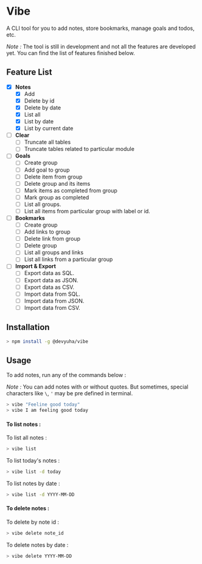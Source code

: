 # Vibe

A CLI tool for you to add notes, store bookmarks, manage goals and todos, etc.

*Note :* The tool is still in development and not all the features are developed yet. You can find the list of features finished below.

## Feature List

- [x] **Notes**
	- [x] Add
	- [x] Delete by id
	- [x] Delete by date
	- [x] List all
	- [x] List by date
	- [x] List by current date
- [ ] **Clear**
	- [ ] Truncate all tables
	- [ ] Truncate tables related to particular module
- [ ] **Goals**
	- [ ] Create group
	- [ ] Add goal to group
	- [ ] Delete item from group
	- [ ] Delete group and its items
	- [ ] Mark items as completed from group
	- [ ] Mark group as completed
	- [ ] List all groups.
	- [ ] List all items from particular group with label or id.
- [ ] **Bookmarks**
	- [ ] Create group
	- [ ] Add links to group
	- [ ] Delete link from group
	- [ ] Delete group
	- [ ] List all groups and links
	- [ ] List all links from a particular group
- [ ] **Import & Export**
	- [ ] Export data as SQL.
	- [ ] Export data as JSON.
	- [ ] Export data as CSV.
	- [ ] Import data from SQL.
	- [ ] Import data from JSON.
	- [ ] Import data from CSV.

## Installation
```bash
> npm install -g @devyuha/vibe
```

## Usage

To add notes, run any of the commands below :

*Note :* You can add notes with or without quotes. But sometimes, special characters like `\`, `'` may be pre defined in terminal.

```bash
> vibe "Feeline good today"
> vibe I am feeling good today
```

#### To list notes :

To list all notes :

```bash
> vibe list
```

To list today's notes :

```bash
> vibe list -d today
```

To list notes by date :

```bash
> vibe list -d YYYY-MM-DD
```

#### To delete notes :

To delete by note id :

```bash
> vibe delete note_id
```

To delete notes by date :

```bash
> vibe delete YYYY-MM-DD
```

